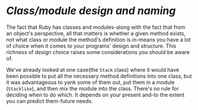 # *Class/module design and naming* #
The fact that Ruby has classes and modules-along with the fact that from an object's perspective, all that matters is whether a given method exists, not what class or module the method's definition is in-means you have a lot of choice when it comes to your programs' design and structure. This richness of design choice raises some considerations you should be aware of.

  We've already looked at one case(the `Stack` class) where it would have been possible to put all the
necessary method definitions into one class, but it was advantageous to yank some of them out, put them in a module (`Stacklike`), and then mix the module into the class. There's no rule for deciding when to do which. It depends on your present and-to the extent you can predict them-future needs.
